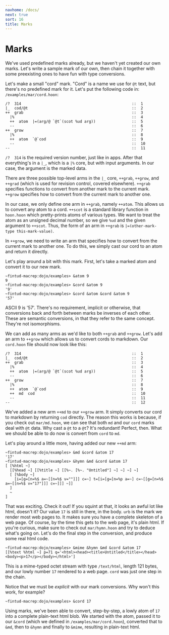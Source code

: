 ```yaml
---
navhome: /docs/
next: true
sort: 16
title: Marks
---
```


# Marks

We've used predefined marks already, but we haven't yet created our own marks. 
Let's write a sample mark of our own, then chain it together with some 
preexisting ones to have fun with type conversions.

Let's make a small "cord" mark. "Cord" is a name we use for `@t`
text, but there's no predefined mark for it.  Let's put the following code in:
`/examples/mar/cord.hoon`:

```
/?  314                                                 ::  1
|_  cod/@t                                              ::  2
++  grab                                                ::  3
  |%                                                    ::  4
  ++  atom  |=(arg/@ `@t`(scot %ud arg))                ::  5
  --                                                    ::  6
++  grow                                                ::  7
  |%                                                    ::  8
  ++  atom  `@`cod                                      ::  9
  --                                                    ::  10
--                                                      ::  11
```

`/?  314` is the required version number, just like in apps. After that 
everything's in a `|_`, which is a `|%` core, but with input arguments. In our 
case, the argument is the marked data.

There are three possible top-level arms in the `|_` core, `++grab`, `++grow`, 
and `++grad` (which is used for revision control, covered elsewhere). `++grab` 
specifies functions to convert from another mark to the current mark. `++grow` 
specifies how to convert from the current mark to another one.

In our case, we only define one arm in `++grab`, namely `++atom`. This allows 
us to convert any atom to a cord. `++scot` is a standard library function in 
`hoon.hoon` which pretty-prints atoms of various types. We want to treat the 
atom as an unsigned decimal number, so we give `%ud` and the given argument 
to `++scot`. Thus, the form of an arm in `++grab` is
`|=(other-mark-type this-mark-value)`.

In `++grow`, we need to write an arm that specifies how to convert from the 
current mark to another one. To do this, we simply cast our cord to an atom 
and return it directly.

Let's play around a bit with this mark. First, let's take a marked atom and 
convert it to our new mark.

```
~fintud-macrep:dojo/examples> &atom 9
9
~fintud-macrep:dojo/examples> &cord &atom 9
'9'
~fintud-macrep:dojo/examples> &cord &atom &cord &atom 9
'57'
```

ASCII 9 is '57'. There's no requirement, implicit or otherwise, that conversions 
back and forth between marks be inverses of each other. These are semantic 
conversions, in that they refer to the same concept. They're not isomorphisms.

We can add as many arms as we'd like to both `++grab` and `++grow`. Let's add 
an arm to `++grow` which allows us to convert cords to markdown. Our 
`cord.hoon` file should now look like this:

```
/?  314                                                 ::  1
|_  cod/@t                                              ::  2
++  grab                                                ::  3
  |%                                                    ::  4
  ++  atom  |=(arg/@ `@t`(scot %ud arg))                ::  5
  --                                                    ::  6
++  grow                                                ::  7
  |%                                                    ::  8
  ++  atom  `@`cod                                      ::  9
  ++  md  cod                                           ::  10
  --                                                    ::  11
--                                                      ::  12
```

We've added a new arm `++md` to our `++grow` arm. It simply converts our 
cord to markdown by returning `cod` directly. The reason this works is because, 
if you check out `mar/md.hoon`, we can see that both `md` and our `cord` marks 
deal with `@t` data. Why cast a `@t` to a `@t`? It's redundant! Perfect, then.
What we should be able to do now is convert from `cord` to `md`.

Let's play around a little more, having added our new `++md` arm:

```
~fintud-macrep:dojo/examples> &md &cord &atom 17
'17'
~fintud-macrep:dojo/examples> &hymn &md &cord &atom 17
[ [%html ~]
  [[%head ~] [[%title ~] [[%~. [%~. "Untitled"] ~] ~] ~] ~]
  [ [%body ~]
    [i=[g=[n=%$ a=~[[n=%$ v=""]]] c=~] t=[i=[g=[n=%p a=~] c=~[[g=[n=%$ a=~[[n=%$ v="17"]]] c=~]]] ~]]
  ]
  ~
]
```

That was exciting. Check it out! If you squint at that, it looks an awful lot 
like html, doesn't it? Our value `17` is still in there, in the body. `urb` is 
the mark we render most web pages to. It makes sure you have a complete 
skeleton of a web page. Of course, by the time this gets to the web page, it's 
plain html. If you're curious, make sure to check out `mar/hymn.hoon` and try 
to deduce what's going on. Let's do the final step in the conversion, and 
produce some real html code.

```
~fintud-macrep:dojo/examples> &mime &hymn &md &cord &atom 17
[[%text %html ~] p=71 q='<html><head><title>Untitled</title></head><body><p>17</p></body></html>']
```

This is a mime-typed octet stream with type `/text/html`, length 121 bytes, 
and our lowly number `17` rendered to a web page. `cord` was just one 
step in the chain.

Notice that we must be _explicit_ with our mark conversions. Why won't this work, for 
example?

```
~fintud-macrep:dojo/examples> &cord 17
```

Using marks, we've been able to convert, step-by-step, a lowly atom of `17` 
into a complete plain-text html blob. We started with the atom, passed it to 
our `&cord` (which we defined in `/examples/mar/cord.hoon`), 
converted that to `&md`, then to `&hymn` and finally to `&mime`, resulting 
in plain-text html.
